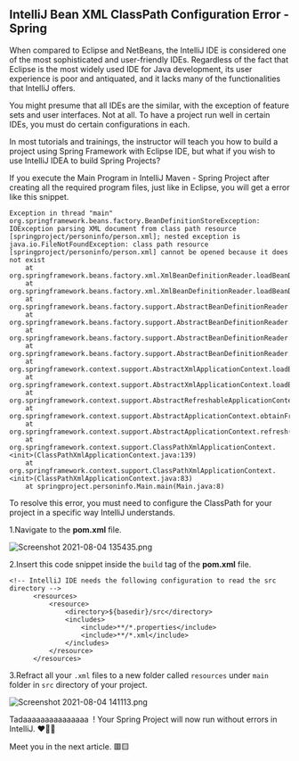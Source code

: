 ## IntelliJ Bean XML ClassPath Configuration Error - Spring

When compared to Eclipse and NetBeans, the IntelliJ IDE is considered one of the most sophisticated and user-friendly IDEs. Regardless of the fact that Eclipse is the most widely used IDE for Java development, its user experience is poor and antiquated, and it lacks many of the functionalities that IntelliJ offers.

You might presume that all IDEs are the similar, with the exception of feature sets and user interfaces. Not at all. To have a project run well in certain IDEs, you must do certain configurations in each.

In most tutorials and trainings, the instructor will teach you how to build a project using Spring Framework with Eclipse IDE, but what if you wish to use IntelliJ IDEA to build Spring Projects?

If you execute the Main Program in IntelliJ Maven - Spring Project after creating all the required program files, just like in Eclipse, you will get a error like this snippet.

```
Exception in thread "main" org.springframework.beans.factory.BeanDefinitionStoreException: IOException parsing XML document from class path resource [springproject/personinfo/person.xml]; nested exception is java.io.FileNotFoundException: class path resource [springproject/personinfo/person.xml] cannot be opened because it does not exist
	at org.springframework.beans.factory.xml.XmlBeanDefinitionReader.loadBeanDefinitions(XmlBeanDefinitionReader.java:344)
	at org.springframework.beans.factory.xml.XmlBeanDefinitionReader.loadBeanDefinitions(XmlBeanDefinitionReader.java:304)
	at org.springframework.beans.factory.support.AbstractBeanDefinitionReader.loadBeanDefinitions(AbstractBeanDefinitionReader.java:181)
	at org.springframework.beans.factory.support.AbstractBeanDefinitionReader.loadBeanDefinitions(AbstractBeanDefinitionReader.java:217)
	at org.springframework.beans.factory.support.AbstractBeanDefinitionReader.loadBeanDefinitions(AbstractBeanDefinitionReader.java:188)
	at org.springframework.beans.factory.support.AbstractBeanDefinitionReader.loadBeanDefinitions(AbstractBeanDefinitionReader.java:252)
	at org.springframework.context.support.AbstractXmlApplicationContext.loadBeanDefinitions(AbstractXmlApplicationContext.java:127)
	at org.springframework.context.support.AbstractXmlApplicationContext.loadBeanDefinitions(AbstractXmlApplicationContext.java:93)
	at org.springframework.context.support.AbstractRefreshableApplicationContext.refreshBeanFactory(AbstractRefreshableApplicationContext.java:129)
	at org.springframework.context.support.AbstractApplicationContext.obtainFreshBeanFactory(AbstractApplicationContext.java:612)
	at org.springframework.context.support.AbstractApplicationContext.refresh(AbstractApplicationContext.java:513)
	at org.springframework.context.support.ClassPathXmlApplicationContext.<init>(ClassPathXmlApplicationContext.java:139)
	at org.springframework.context.support.ClassPathXmlApplicationContext.<init>(ClassPathXmlApplicationContext.java:83)
	at springproject.personinfo.Main.main(Main.java:8)
``` 

To resolve this error, you must need to configure the ClassPath for your project in a specific way IntelliJ understands.

1.Navigate to the **pom.xml** file. 


![Screenshot 2021-08-04 135435.png](https://cdn.hashnode.com/res/hashnode/image/upload/v1628065995244/BUzFQa1yu.png)

2.Insert this code snippet inside the ```build``` tag of the **pom.xml** file.

```
<!-- IntelliJ IDE needs the following configuration to read the src directory -->
      <resources>
          <resource>
              <directory>${basedir}/src</directory>
              <includes>
                  <include>**/*.properties</include>
                  <include>**/*.xml</include>
              </includes>
          </resource>
      </resources>
```

3.Refract all your ```.xml``` files to a new folder called ```resources``` under ```main``` folder in ```src```  directory of your project.


![Screenshot 2021-08-04 141113.png](https://cdn.hashnode.com/res/hashnode/image/upload/v1628066488860/W3UqKWw6h.png)


Tadaaaaaaaaaaaaaaa  ! Your Spring Project will now run without errors in IntelliJ. ❤🤟🏻

Meet you in the next article. 🟥🟨
